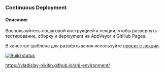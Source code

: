 ### Continuous Deployment

#### Описание

Воспользуйтесь пошаговой инструкцией к лекции, чтобы развернуть тестирование, сборку и deployment на AppVeyor и GitHub Pages.

В качестве шаблона для развёртывания используйте [проект с лекции](https://github.com/netology-code/ahj-code/tree/master/env).

[![Build status](https://ci.appveyor.com/api/projects/status/f2xyvrl7nc7fbewi?svg=true)](https://ci.appveyor.com/project/vladislav-nikitin/ahj-environment)

https://vladislav-nikitin.github.io/ahj-environment/
